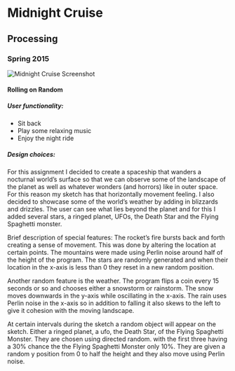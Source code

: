 # Midnight Cruise
## Processing
### Spring 2015

![Midnight Cruise Screenshot](https://people.rit.edu/ejs3863/oldportfolio2/midnightcruise/media/midnightcruise.png "Midnight Cruise")

#### Rolling on Random

##### User functionality:
* Sit back
* Play some relaxing music
* Enjoy the night ride

##### Design choices:

For this assignment I decided to create a spaceship that wanders a nocturnal world’s surface so that we can observe some of the landscape of the planet as well as whatever wonders (and horrors) like in outer space. For this reason my sketch has that horizontally movement feeling. I also decided to showcase some of the world’s weather by adding in blizzards and drizzles. The user can see what lies beyond the planet and for this I added several stars, a ringed planet, UFOs, the Death Star and the Flying Spaghetti monster.

Brief description of special features:
The rocket’s fire bursts back and forth creating a sense of movement. This was done by altering the location at certain points. The mountains were made using Perlin noise around half of the height of the program. The stars are randomly generated and when their location in the x-axis is less than 0 they reset in a  new random position.

Another random feature is the weather. The program flips a coin every 15 seconds or so and chooses either a snowstorm or rainstorm. The snow moves downwards in the y-axis while oscillating in the x-axis. The rain uses Perlin noise in the x-axis so in addition to falling it also skews to the left to give it cohesion with the moving landscape.

At certain intervals during the sketch a random object will appear on the sketch. Either a ringed planet, a ufo, the Death Star, of the Flying Spaghetti Monster. They are chosen using directed random. with the first three having a 30% chance the the Flying Spaghetti Monster only 10%. They are given a random y position from 0 to half the height and they also move using Perlin noise.
